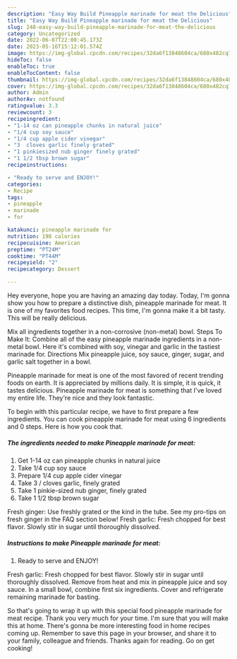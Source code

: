 ```yaml
---
description: "Easy Way Build Pineapple marinade for meat the Delicious"
title: "Easy Way Build Pineapple marinade for meat the Delicious"
slug: 248-easy-way-build-pineapple-marinade-for-meat-the-delicious
category: Uncategorized
date: 2022-06-07T22:00:45.173Z
date: 2023-05-16T15:12:01.574Z
image: https://img-global.cpcdn.com/recipes/32da6f13848604ca/680x482cq70/pineapple-marinade-for-meat-recipe-main-photo.jpg
hideToc: false
enableToc: true
enableTocContent: false
thumbnail: https://img-global.cpcdn.com/recipes/32da6f13848604ca/680x482cq70/pineapple-marinade-for-meat-recipe-main-photo.jpg
cover: https://img-global.cpcdn.com/recipes/32da6f13848604ca/680x482cq70/pineapple-marinade-for-meat-recipe-main-photo.jpg
author: Admin
authorAv: notfound
ratingvalue: 3.3
reviewcount: 3
recipeingredient:
- "1-14 oz can pineapple chunks in natural juice"
- "1/4 cup soy sauce"
- "1/4 cup apple cider vinegar"
- "3  cloves garlic finely grated"
- "1 pinkiesized nub ginger finely grated"
- "1 1/2 tbsp brown sugar"
recipeinstructions:

- "Ready to serve and ENJOY!"
categories:
- Recipe
tags:
- pineapple
- marinade
- for

katakunci: pineapple marinade for 
nutrition: 198 calories
recipecuisine: American
preptime: "PT24M"
cooktime: "PT44M"
recipeyield: "2"
recipecategory: Dessert

---
```



Hey everyone, hope you are having an amazing day today. Today, I'm gonna show you how to prepare a distinctive dish, pineapple marinade for meat. It is one of my favorites food recipes. This time, I'm gonna make it a bit tasty. This will be really delicious.

Mix all ingredients together in a non-corrosive (non-metal) bowl. Steps To Make It: Combine all of the easy pineapple marinade ingredients in a non-metal bowl. Here it&#39;s combined with soy, vinegar and garlic in the tastiest marinade for. Directions Mix pineapple juice, soy sauce, ginger, sugar, and garlic salt together in a bowl.

Pineapple marinade for meat is one of the most favored of recent trending foods on earth. It is appreciated by millions daily. It is simple, it is quick, it tastes delicious. Pineapple marinade for meat is something that I've loved my entire life. They're nice and they look fantastic.


To begin with this particular recipe, we have to first prepare a few ingredients. You can cook pineapple marinade for meat using 6 ingredients and 0 steps. Here is how you cook that.

<!--inarticleads1-->

##### The ingredients needed to make Pineapple marinade for meat:

1. Get 1-14 oz can pineapple chunks in natural juice
1. Take 1/4 cup soy sauce
1. Prepare 1/4 cup apple cider vinegar
1. Take 3 / cloves garlic, finely grated
1. Take 1 pinkie-sized nub ginger, finely grated
1. Take 1 1/2 tbsp brown sugar


Fresh ginger: Use freshly grated or the kind in the tube. See my pro-tips on fresh ginger in the FAQ section below! Fresh garlic: Fresh chopped for best flavor. Slowly stir in sugar until thoroughly dissolved. 

<!--inarticleads2-->

##### Instructions to make Pineapple marinade for meat:


1. Ready to serve and ENJOY!

Fresh garlic: Fresh chopped for best flavor. Slowly stir in sugar until thoroughly dissolved. Remove from heat and mix in pineapple juice and soy sauce. In a small bowl, combine first six ingredients. Cover and refrigerate remaining marinade for basting. 

So that's going to wrap it up with this special food pineapple marinade for meat recipe. Thank you very much for your time. I'm sure that you will make this at home. There's gonna be more interesting food in home recipes coming up. Remember to save this page in your browser, and share it to your family, colleague and friends. Thanks again for reading. Go on get cooking!
